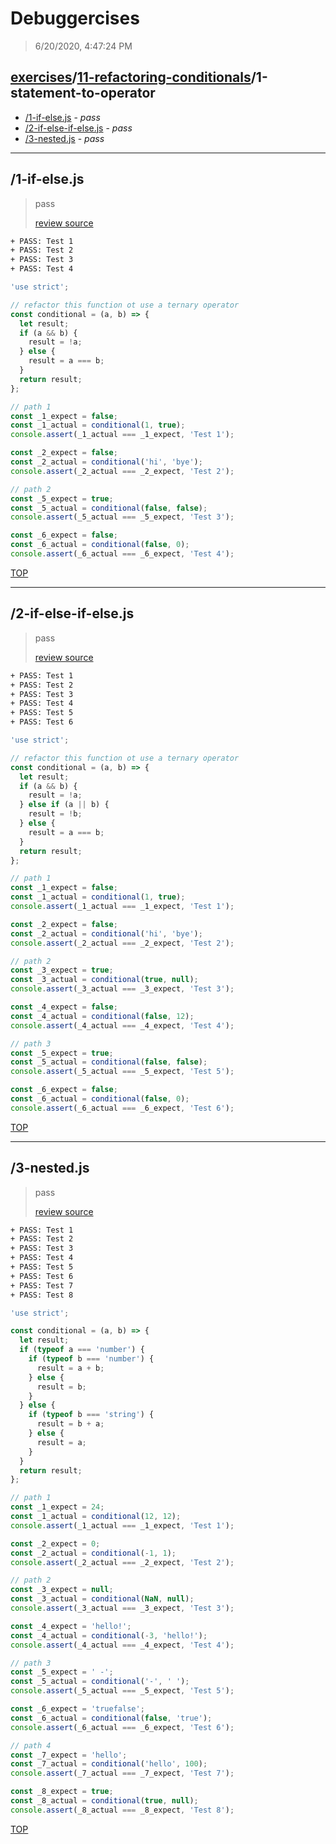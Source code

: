 # Debuggercises 

> 6/20/2020, 4:47:24 PM 

## [exercises](../../README.md)/[11-refactoring-conditionals](../README.md)/1-statement-to-operator 

- [/1-if-else.js](#1-if-elsejs) - _pass_ 
- [/2-if-else-if-else.js](#2-if-else-if-elsejs) - _pass_ 
- [/3-nested.js](#3-nestedjs) - _pass_ 
---

## /1-if-else.js 

> pass 
>
> [review source](../../../exercises/11-refactoring-conditionals/1-statement-to-operator/1-if-else.js)

```txt
+ PASS: Test 1
+ PASS: Test 2
+ PASS: Test 3
+ PASS: Test 4
```

```js
'use strict';

// refactor this function ot use a ternary operator
const conditional = (a, b) => {
  let result;
  if (a && b) {
    result = !a;
  } else {
    result = a === b;
  }
  return result;
};

// path 1
const _1_expect = false;
const _1_actual = conditional(1, true);
console.assert(_1_actual === _1_expect, 'Test 1');

const _2_expect = false;
const _2_actual = conditional('hi', 'bye');
console.assert(_2_actual === _2_expect, 'Test 2');

// path 2
const _5_expect = true;
const _5_actual = conditional(false, false);
console.assert(_5_actual === _5_expect, 'Test 3');

const _6_expect = false;
const _6_actual = conditional(false, 0);
console.assert(_6_actual === _6_expect, 'Test 4');

```

[TOP](#debuggercises)

---

## /2-if-else-if-else.js 

> pass 
>
> [review source](../../../exercises/11-refactoring-conditionals/1-statement-to-operator/2-if-else-if-else.js)

```txt
+ PASS: Test 1
+ PASS: Test 2
+ PASS: Test 3
+ PASS: Test 4
+ PASS: Test 5
+ PASS: Test 6
```

```js
'use strict';

// refactor this function ot use a ternary operator
const conditional = (a, b) => {
  let result;
  if (a && b) {
    result = !a;
  } else if (a || b) {
    result = !b;
  } else {
    result = a === b;
  }
  return result;
};

// path 1
const _1_expect = false;
const _1_actual = conditional(1, true);
console.assert(_1_actual === _1_expect, 'Test 1');

const _2_expect = false;
const _2_actual = conditional('hi', 'bye');
console.assert(_2_actual === _2_expect, 'Test 2');

// path 2
const _3_expect = true;
const _3_actual = conditional(true, null);
console.assert(_3_actual === _3_expect, 'Test 3');

const _4_expect = false;
const _4_actual = conditional(false, 12);
console.assert(_4_actual === _4_expect, 'Test 4');

// path 3
const _5_expect = true;
const _5_actual = conditional(false, false);
console.assert(_5_actual === _5_expect, 'Test 5');

const _6_expect = false;
const _6_actual = conditional(false, 0);
console.assert(_6_actual === _6_expect, 'Test 6');

```

[TOP](#debuggercises)

---

## /3-nested.js 

> pass 
>
> [review source](../../../exercises/11-refactoring-conditionals/1-statement-to-operator/3-nested.js)

```txt
+ PASS: Test 1
+ PASS: Test 2
+ PASS: Test 3
+ PASS: Test 4
+ PASS: Test 5
+ PASS: Test 6
+ PASS: Test 7
+ PASS: Test 8
```

```js
'use strict';

const conditional = (a, b) => {
  let result;
  if (typeof a === 'number') {
    if (typeof b === 'number') {
      result = a + b;
    } else {
      result = b;
    }
  } else {
    if (typeof b === 'string') {
      result = b + a;
    } else {
      result = a;
    }
  }
  return result;
};

// path 1
const _1_expect = 24;
const _1_actual = conditional(12, 12);
console.assert(_1_actual === _1_expect, 'Test 1');

const _2_expect = 0;
const _2_actual = conditional(-1, 1);
console.assert(_2_actual === _2_expect, 'Test 2');

// path 2
const _3_expect = null;
const _3_actual = conditional(NaN, null);
console.assert(_3_actual === _3_expect, 'Test 3');

const _4_expect = 'hello!';
const _4_actual = conditional(-3, 'hello!');
console.assert(_4_actual === _4_expect, 'Test 4');

// path 3
const _5_expect = ' -';
const _5_actual = conditional('-', ' ');
console.assert(_5_actual === _5_expect, 'Test 5');

const _6_expect = 'truefalse';
const _6_actual = conditional(false, 'true');
console.assert(_6_actual === _6_expect, 'Test 6');

// path 4
const _7_expect = 'hello';
const _7_actual = conditional('hello', 100);
console.assert(_7_actual === _7_expect, 'Test 7');

const _8_expect = true;
const _8_actual = conditional(true, null);
console.assert(_8_actual === _8_expect, 'Test 8');

```

[TOP](#debuggercises)

